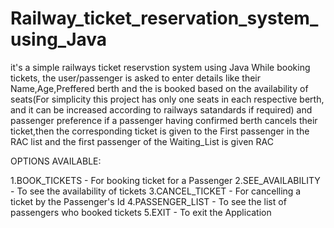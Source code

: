 # Railway_ticket_reservation_system_using_Java

  it's a simple railways ticket reservstion system using Java
  While booking tickets, the user/passenger is asked to enter details like their Name,Age,Preffered berth and the is booked based on the 
availability of seats(For simplicity this project has only one seats in each respective berth, and it can be increased according to railways satandards if required) and passenger preference 
  if a passenger having confirmed berth cancels their ticket,then the corresponding ticket is given to the First passenger in the RAC list and the first passenger of the Waiting_List is given RAC 

OPTIONS AVAILABLE:

1.BOOK_TICKETS - For booking ticket for a Passenger
2.SEE_AVAILABILITY - To see the availability of tickets
3.CANCEL_TICKET - For cancelling a ticket by the Passenger's Id
4.PASSENGER_LIST - To see the list of passengers who booked tickets
5.EXIT - To exit the Application  
